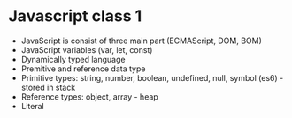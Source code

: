 # Javascript class 1
- JavaScript is consist of three main part (ECMAScript, DOM, BOM)
- JavaScript variables (var, let, const)
- Dynamically typed language
- Premitive and reference data type
- Primitive types: string, number, boolean, undefined, null, symbol (es6) - stored in stack
- Reference types: object, array - heap
- Literal